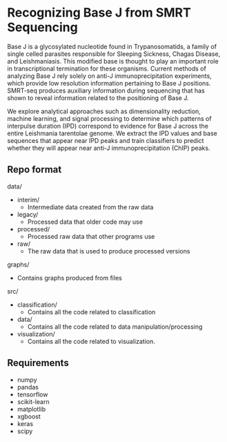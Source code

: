 # Recognizing Base J from SMRT Sequencing
Base J is a glycosylated nucleotide found in Trypanosomatids, a family of single celled parasites responsible for Sleeping Sickness, Chagas Disease, and Leishmaniasis. This modified base is thought to play an important role in transcriptional termination for these organisms. Current methods of analyzing Base J rely solely on anti-J immunoprecipitation experiments, which provide low resolution information pertaining to Base J positions. SMRT-seq produces auxiliary information during sequencing that has shown to reveal information related to the positioning of Base J.

We explore analytical approaches such as dimensionality reduction, machine learning, and signal processing to determine which patterns of interpulse duration (IPD) correspond to evidence for Base J across the entire Leishmania tarentolae genome.  We extract the IPD values and base sequences that appear near IPD peaks and train classifiers to predict whether they will appear near anti-J immunoprecipitation (ChIP) peaks.

## Repo format
data/
- interim/
    * Intermediate data created from the raw data
- legacy/
    * Processed data that older code may use
- processed/
    * Processed raw data that other programs use
- raw/
    * The raw data that is used to produce processed versions

graphs/
- Contains graphs produced from files

src/
- classification/
    * Contains all the code related to classification
- data/
    * Contains all the code related to data manipulation/processing
- visualization/
    * Contains all the code related to visualization.

## Requirements
* numpy
* pandas
* tensorflow
* scikit-learn
* matplotlib
* xgboost
* keras
* scipy